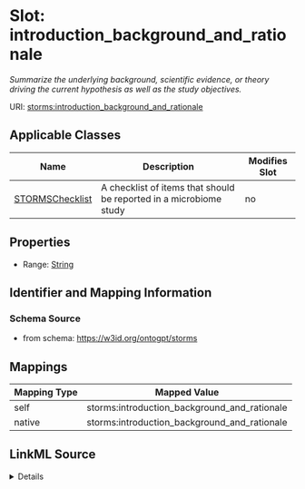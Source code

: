 

# Slot: introduction_background_and_rationale


_Summarize the underlying background, scientific evidence, or theory driving the current hypothesis as well as the study objectives._



URI: [storms:introduction_background_and_rationale](http://w3id.org/ontogpt/storms/introduction_background_and_rationale)



<!-- no inheritance hierarchy -->





## Applicable Classes

| Name | Description | Modifies Slot |
| --- | --- | --- |
| [STORMSChecklist](STORMSChecklist.md) | A checklist of items that should be reported in a microbiome study |  no  |







## Properties

* Range: [String](String.md)





## Identifier and Mapping Information







### Schema Source


* from schema: https://w3id.org/ontogpt/storms




## Mappings

| Mapping Type | Mapped Value |
| ---  | ---  |
| self | storms:introduction_background_and_rationale |
| native | storms:introduction_background_and_rationale |




## LinkML Source

<details>
```yaml
name: introduction_background_and_rationale
description: Summarize the underlying background, scientific evidence, or theory driving
  the current hypothesis as well as the study objectives.
from_schema: https://w3id.org/ontogpt/storms
rank: 1000
alias: introduction_background_and_rationale
owner: STORMSChecklist
domain_of:
- STORMSChecklist
slot_group: introduction
range: string

```
</details>